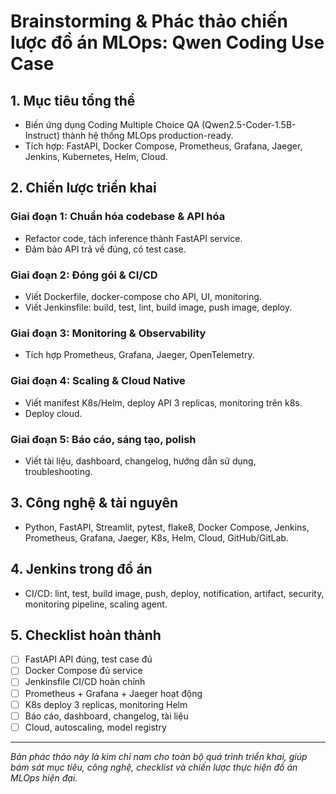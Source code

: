 # Brainstorming & Phác thảo chiến lược đồ án MLOps: Qwen Coding Use Case

## 1. Mục tiêu tổng thể
- Biến ứng dụng Coding Multiple Choice QA (Qwen2.5-Coder-1.5B-Instruct) thành hệ thống MLOps production-ready.
- Tích hợp: FastAPI, Docker Compose, Prometheus, Grafana, Jaeger, Jenkins, Kubernetes, Helm, Cloud.

## 2. Chiến lược triển khai
### Giai đoạn 1: Chuẩn hóa codebase & API hóa
- Refactor code, tách inference thành FastAPI service.
- Đảm bảo API trả về đúng, có test case.

### Giai đoạn 2: Đóng gói & CI/CD
- Viết Dockerfile, docker-compose cho API, UI, monitoring.
- Viết Jenkinsfile: build, test, lint, build image, push image, deploy.

### Giai đoạn 3: Monitoring & Observability
- Tích hợp Prometheus, Grafana, Jaeger, OpenTelemetry.

### Giai đoạn 4: Scaling & Cloud Native
- Viết manifest K8s/Helm, deploy API 3 replicas, monitoring trên k8s.
- Deploy cloud.

### Giai đoạn 5: Báo cáo, sáng tạo, polish
- Viết tài liệu, dashboard, changelog, hướng dẫn sử dụng, troubleshooting.

## 3. Công nghệ & tài nguyên
- Python, FastAPI, Streamlit, pytest, flake8, Docker Compose, Jenkins, Prometheus, Grafana, Jaeger, K8s, Helm, Cloud, GitHub/GitLab.

## 4. Jenkins trong đồ án
- CI/CD: lint, test, build image, push, deploy, notification, artifact, security, monitoring pipeline, scaling agent.

## 5. Checklist hoàn thành
- [ ] FastAPI API đúng, test case đủ
- [ ] Docker Compose đủ service
- [ ] Jenkinsfile CI/CD hoàn chỉnh
- [ ] Prometheus + Grafana + Jaeger hoạt động
- [ ] K8s deploy 3 replicas, monitoring Helm
- [ ] Báo cáo, dashboard, changelog, tài liệu
- [ ] Cloud, autoscaling, model registry

---

*Bản phác thảo này là kim chỉ nam cho toàn bộ quá trình triển khai, giúp bám sát mục tiêu, công nghệ, checklist và chiến lược thực hiện đồ án MLOps hiện đại.*
